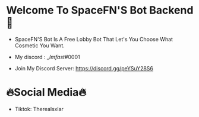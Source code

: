 # Welcome To SpaceFN'S Bot Backend 🥳

- SpaceFN'S Bot Is A Free Lobby Bot That Let's You Choose What Cosmetic You Want.

- My discord : __Imfast_#0001

- Join My Discord Server: https://discord.gg/peYSuY28S6

# 🔥Social Media🔥
- Tiktok: Therealsxlar